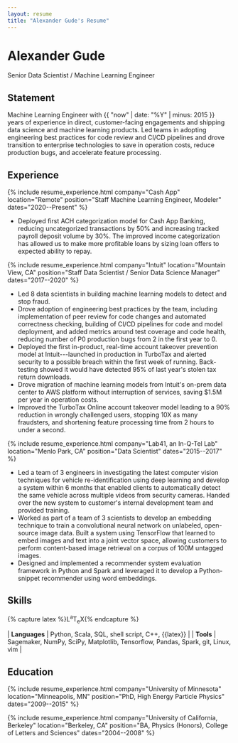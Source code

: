 ```yaml
---
layout: resume
title: "Alexander Gude's Resume"
---
```


# Alexander Gude

<div class="subtitle">Senior Data Scientist / Machine Learning Engineer</div>

## Statement

Machine Learning Engineer with {{ "now" | date: "%Y" | minus: 2015 }} years of
experience in direct, customer-facing engagements and shipping data science
and machine learning products. Led teams in adopting engineering best
practices for code review and CI/CD pipelines and drove transition to
enterprise technologies to save in operation costs, reduce production bugs,
and accelerate feature processing.

## Experience

{% include resume_experience.html
  company="Cash App"
  location="Remote"
  position="Staff Machine Learning Engineer, Modeler"
  dates="2020--Present"
%}

- Deployed first ACH categorization model for Cash App Banking, reducing
  uncategorized transactions by 50% and increasing tracked payroll deposit
  volume by 30%. The improved income categorization has allowed us to make
  more profitable loans by sizing loan offers to expected ability to repay. 

{% include resume_experience.html
  company="Intuit"
  location="Mountain View, CA"
  position="Staff Data Scientist / Senior Data Science Manager"
  dates="2017--2020"
%}
 
- Led 8 data scientists in building machine learning models to detect and stop
  fraud.
- Drove adoption of engineering best practices by the team, including
  implementation of peer review for code changes and automated correctness
  checking, building of CI/CD pipelines for code and model deployment, and
  added metrics around test coverage and code health, reducing number of P0
  production bugs from 2 in the first year to 0.
- Deployed the first in-product, real-time account takeover prevention model
  at Intuit---launched in production in TurboTax and alerted security to a
  possible breach within the first week of running. Back-testing showed it
  would have detected 95% of last year's stolen tax return downloads.
- Drove migration of machine learning models from Intuit's on-prem data center
  to AWS platform without interruption of services, saving $1.5M per year in
  operation costs.
- Improved the TurboTax Online account takeover model leading to a 90%
  reduction in wrongly challenged users, stopping 10X as many fraudsters, and
  shortening feature processing time from 2 hours to under a second.

{% include resume_experience.html
  company="Lab41, an In-Q-Tel Lab"
  location="Menlo Park, CA"
  position="Data Scientist"
  dates="2015--2017"
%}

- Led a team of 3 engineers in investigating the latest computer vision
  techniques for vehicle re-identification using deep learning and develop a
  system within 6 months that enabled clients to automatically detect the same
  vehicle across multiple videos from security cameras. Handed over the new
  system to customer's internal development team and provided training.
- Worked as part of a team of 3 scientists to develop an embedding technique
  to train a convolutional neural network on unlabeled, open-source image
  data. Built a system using TensorFlow that learned to embed images and text
  into a joint vector space, allowing customers to perform content-based image
  retrieval on a corpus of 100M untagged images.
- Designed and implemented a recommender system evaluation framework in Python
  and Spark and leveraged it to develop a Python-snippet recommender using
  word embeddings.

## Skills

{% capture latex %}<span class="latex">L<sup>a</sup>T<sub>e</sub>X</span>{% endcapture %}

| **Languages** | Python, Scala, SQL, shell script, C++, {{latex}} |
| **Tools** | Sagemaker, NumPy, SciPy, Matplotlib, Tensorflow, Pandas, Spark, git, Linux, vim |

## Education

{% include resume_experience.html
  company="University of Minnesota"
  location="Minneapolis, MN"
  position="PhD, High Energy Particle Physics"
  dates="2009--2015"
%}

{% include resume_experience.html
  company="University of California, Berkeley"
  location="Berkeley, CA"
  position="BA, Physics (Honors), College of Letters and Sciences"
  dates="2004--2008"
%}
